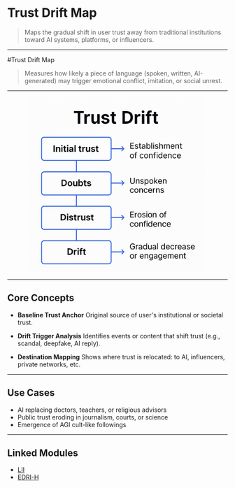 # Trust Drift Map

> Maps the gradual shift in user trust away from traditional institutions toward AI systems, platforms, or influencers.
---

#Trust Drift Map

> Measures how likely a piece of language (spoken, written, AI-generated) may trigger emotional conflict, imitation, or social unrest.

---

<p align="center">
<!-- B. GitHub 預覽用絕對路徑 -->
<img src="https://github.com/frameworklori/lori-framework-site/blob/main/docs/assets/images/trust-drift-flowchart.png?raw=true" alt="LII diagram" width="400">
</p>



---

## Core Concepts

- **Baseline Trust Anchor**
Original source of user's institutional or societal trust.

- **Drift Trigger Analysis**
Identifies events or content that shift trust (e.g., scandal, deepfake, AI reply).

- **Destination Mapping**
Shows where trust is relocated: to AI, influencers, private networks, etc.

---

## Use Cases

- AI replacing doctors, teachers, or religious advisors
- Public trust eroding in journalism, courts, or science
- Emergence of AGI cult-like followings

---

## Linked Modules

- [LII](LII.md)
- [EDRI-H](EDRI-H.md)


